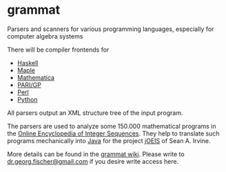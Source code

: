 # grammat
Parsers and scanners for various programming languages, especially for computer algebra systems

There will be compiler frontends for 
* [Haskell](https://www.haskell.org/)
* [Maple](https://www.maplesoft.com/)
* [Mathematica](https://www.wolfram.com/mathematica/)
* [PARI/GP](https://pari.math.u-bordeaux.fr/)
* [Perl](https://www.perl.org/)
* [Python](https://www.python.org/)

All parsers output an XML structure tree of the input program.

The parsers are used to analyze some 150.000 mathematical programs in the [Online Encyclopedia of Integer Sequences](https://oeis.org). They help to translate such programs mechanically into [Java](https://www.java.com/en/) for the project [jOEIS](https://github.com/archmageirvine/joeis) of Sean A. Irvine.

More details can be found in the [grammat wiki](https://github.com/gfis/grammat/wiki).
Please write to dr.georg.fischer@gmail.com if you desire write access here.
